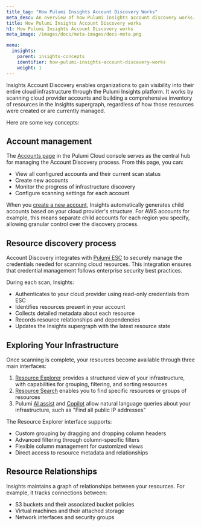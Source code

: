 ```yaml
---
title_tag: "How Pulumi Insights Account Discovery Works"
meta_desc: An overview of how Pulumi Insights account discovery works.
title: How Pulumi Insights Account Discovery works
h1: How Pulumi Insights Account Discovery works
meta_image: /images/docs/meta-images/docs-meta.png

menu:
  insights:
    parent: insights-concepts
    identifier: how-pulumi-insights-account-discovery-works
    weight: 1
---
```


Insights Account Discovery enables organizations to gain visibility into their entire cloud infrastructure through the Pulumi Insights platform. It works by scanning cloud provider accounts and building a comprehensive inventory of resources in the Insights supergraph, regardless of how those resources were created or are currently managed.

Here are some key concepts:

## Account management

The [Accounts page](/docs/insights/accounts/) in the Pulumi Cloud console serves as the central hub for managing the Account Discovery process. From this page, you can:

- View all configured accounts and their current scan status
- Create new accounts
- Monitor the progress of infrastructure discovery
- Configure scanning settings for each account

When you [create a new account](/docs/insights/get-started/create-accounts/), Insights automatically generates child accounts based on your cloud provider's structure. For AWS accounts for example, this means separate child accounts for each region you specify, allowing granular control over the discovery process.

## Resource discovery process

Account Discovery integrates with [Pulumi ESC](/docs/esc/) to securely manage the credentials needed for scanning cloud resources. This integration ensures that credential management follows enterprise security best practices.

During each scan, Insights:

- Authenticates to your cloud provider using read-only credentials from ESC
- Identifies resources present in your account
- Collects detailed metadata about each resource
- Records resource relationships and dependencies
- Updates the Insights supergraph with the latest resource state

## Exploring Your Infrastructure

Once scanning is complete, your resources become available through three main interfaces:

1. [Resource Explorer](/docs/insights/search/) provides a structured view of your infrastructure, with capabilities for grouping, filtering, and sorting resources
2. [Resource Search](/docs/insights/search/) enables you to find specific resources or groups of resources
3. Pulumi [AI assist](/docs/insights/get-started/using-resource-explorer/#ai-assist-examples) and [Copilot](/docs/ai/copilot/) allow natural language queries about your infrastructure, such as "Find all public IP addresses"

The Resource Explorer interface supports:

- Custom grouping by dragging and dropping column headers
- Advanced filtering through column-specific filters
- Flexible column management for customized views
- Direct access to resource metadata and relationships

## Resource Relationships

Insights maintains a graph of relationships between your resources. For example, it tracks connections between:

- S3 buckets and their associated bucket policies
- Virtual machines and their attached storage
- Network interfaces and security groups
